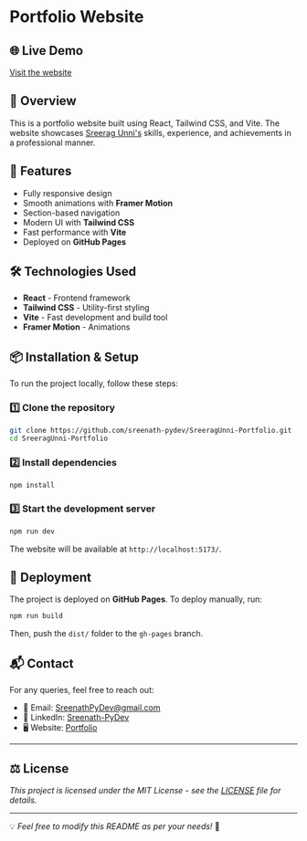 
# Portfolio Website

## 🌐 Live Demo
[Visit the website](https://sreeragunniacca.github.io/webpage)

## 📌 Overview
This is a portfolio website built using React, Tailwind CSS, and Vite. The website showcases [Sreerag Unni's](https://github.com/SreeragUnniACCA) skills, experience, and achievements in a professional manner.

## 🚀 Features
- Fully responsive design
- Smooth animations with **Framer Motion**
- Section-based navigation
- Modern UI with **Tailwind CSS**
- Fast performance with **Vite**
- Deployed on **GitHub Pages**

## 🛠️ Technologies Used
- **React** - Frontend framework
- **Tailwind CSS** - Utility-first styling
- **Vite** - Fast development and build tool
- **Framer Motion** - Animations



## 📦 Installation & Setup
To run the project locally, follow these steps:

### 1️⃣ Clone the repository
```sh
git clone https://github.com/sreenath-pydev/SreeragUnni-Portfolio.git
cd SreeragUnni-Portfolio
```

### 2️⃣ Install dependencies
```sh
npm install
```

### 3️⃣ Start the development server
```sh
npm run dev
```
The website will be available at `http://localhost:5173/`.

## 🚀 Deployment
The project is deployed on **GitHub Pages**. To deploy manually, run:
```sh
npm run build
```
Then, push the `dist/` folder to the `gh-pages` branch.

## 📬 Contact
For any queries, feel free to reach out:
- 📧 Email: [SreenathPyDev@gmail.com](mailto:sreenathpydev@gmail.com)
- 🔗 LinkedIn: [Sreenath-PyDev](https://www.linkedin.com/in/sreenath-pydev/)
- 🖥️ Website: [Portfolio](https://sreenath-pydev.github.io/sreenath.portfolio/)

---
## ⚖️ License

  *This project is licensed under the MIT License - see the [LICENSE](LICENSE) file for details.*
   
---
💡 *Feel free to modify this README as per your needs!* 🚀

